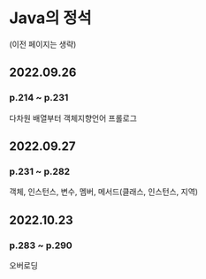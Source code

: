 # Java의 정석
(이전 페이지는 생략)

## 2022.09.26
### p.214 ~ p.231
다차원 배열부터 객체지향언어 프롤로그

## 2022.09.27
### p.231 ~ p.282
객체, 인스턴스, 변수, 멤버, 메서드(클래스, 인스턴스, 지역)

## 2022.10.23
### p.283 ~ p.290
오버로딩